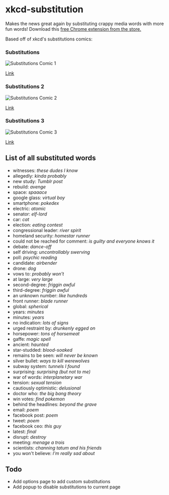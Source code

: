 # xkcd-substitution
Makes the news great again by substituting crappy media words with more fun words! 
Download this [free Chrome extension from the store.](#)

Based off of xkcd's substitutions comics:

### Substitutions
![Substitutions Comic 1](http://imgs.xkcd.com/comics/substitutions.png)

[Link](http://www.xkcd.com/1288/)

### Substitutions 2
![Substitutions Comic 2](http://imgs.xkcd.com/comics/substitutions_2.png)

[Link](https://xkcd.com/1625/)

### Substitutions 3
![Substitutions Comic 3](http://imgs.xkcd.com/comics/substitutions_3.png)

[Link](https://xkcd.com/1679/)

## List of all substituted words
- witnesses: *these dudes I know* 
- allegedly: *kinda probably* 
- new study: *Tumblr post* 
- rebuild: *avenge* 
- space: *spaaace* 
- google glass: *virtual boy* 
- smartphone: *pokedex* 
- electric: *atomic* 
- senator: *elf-lord* 
- car: *cat* 
- election: *eating contest* 
- congressional leader: *river spirit* 
- homeland security: *homestar runner* 
- could not be reached for comment: *is guilty and everyone knows it* 
- debate: *dance-off* 
- self driving: *uncontrollably swerving* 
- poll: *psychic reading* 
- candidate: *airbender* 
- drone: *dog* 
- vows to: *probably won't* 
- at large: *very large* 
- second-degree: *friggin awful* 
- third-degree: *friggin awful* 
- an unknown number: *like hundreds* 
- front runner: *blade runner* 
- global: *spherical* 
- years: *minutes* 
- minutes: *years* 
- no indication: *lots of signs* 
- urged restraint by: *drunkenly egged on* 
- horsepower: *tons of horsemeat* 
- gaffe: *magic spell* 
- ancient: *haunted* 
- star-studded: *blood-soaked* 
- remains to be seen: *will never be known* 
- silver bullet: *ways to kill werewolves* 
- subway system: *tunnels I found* 
- surprising: *surprising (but not to me)* 
- war of words: *interplanetary war* 
- tension: *sexual tension* 
- cautiously optimistic: *delusional* 
- doctor who: *the big bang theory* 
- win votes: *find pokemon* 
- behind the headlines: *beyond the grave* 
- email: *poem* 
- facebook post: *poem* 
- tweet: *poem* 
- facebook ceo: *this guy* 
- latest: *final* 
- disrupt: *destroy* 
- meeting: *menage a trois* 
- scientists: *channing tatum and his friends* 
- you won't believe: *I'm really sad about* 

## Todo
- Add options page to add custom substitutions
- Add popup to disable substitutions to current page